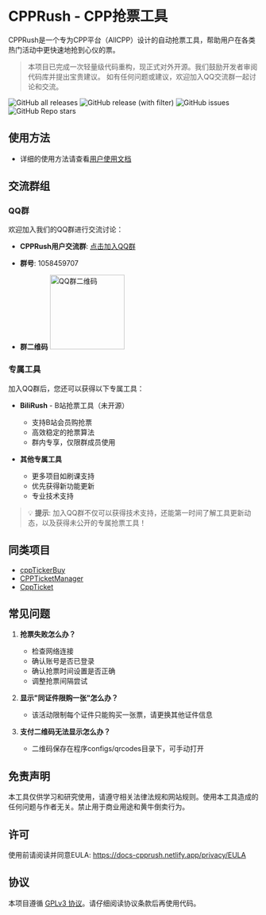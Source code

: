 # CPPRush - CPP抢票工具

CPPRush是一个专为CPP平台（AllCPP）设计的自动抢票工具，帮助用户在各类热门活动中更快速地抢到心仪的票。


> 本项目已完成一次轻量级代码重构，现正式对外开源。我们鼓励开发者审阅代码库并提出宝贵建议。
> 如有任何问题或建议，欢迎加入QQ交流群一起讨论和交流。

![GitHub all releases](https://img.shields.io/github/downloads/Hanzzkj652/CPPRush/total)
![GitHub release (with filter)](https://img.shields.io/github/v/release/Hanzzkj652/CPPRush)
![GitHub issues](https://img.shields.io/github/issues/Hanzzkj652/CPPRush)
![GitHub Repo stars](https://img.shields.io/github/stars/Hanzzkj652/CPPRush)

## 使用方法

- 详细的使用方法请查看[用户使用文档](https://docs-cpprush.netlify.app/)

## 交流群组

### QQ群

欢迎加入我们的QQ群进行交流讨论：

- **CPPRush用户交流群**: [点击加入QQ群](https://qm.qq.com/cgi-bin/qm/qr?k=x_n3GbZ3MkF9NKGgn0gBFmuEEImLuj9x&jump_from=webapi&authKey=0LYhDS/TbWcBu2Jm2WWOXztCbclq91rFb6JmIpq3K8Q5/f1LDSRLondoECBG95n/)
- **群号**: 1058459707

- **群二维码**
   <img src="https://imgur.la/images/2025/08/29/qrcode-302.png" alt="QQ群二维码" width="150" height="150">

### 专属工具

加入QQ群后，您还可以获得以下专属工具：

- **BiliRush** - B站抢票工具（未开源）
  - 支持B站会员购抢票
  - 高效稳定的抢票算法
  - 群内专享，仅限群成员使用

- **其他专属工具**
  - 更多项目如刷课支持
  - 优先获得新功能更新
  - 专业技术支持

> 💡 **提示**: 加入QQ群不仅可以获得技术支持，还能第一时间了解工具更新动态，以及获得未公开的专属抢票工具！

## 同类项目

- [cppTickerBuy](https://github.com/mikumifa/cppTickerBuy)
- [CPPTicketManager](https://github.com/shotoguazi/CPPTicketManager)
- [CppTicket](https://github.com/QianQiuZy/CppTicket)



## 常见问题

1. **抢票失败怎么办？**
   - 检查网络连接
   - 确认账号是否已登录
   - 确认抢票时间设置是否正确
   - 调整抢票间隔尝试

2. **显示"同证件限购一张"怎么办？**
   - 该活动限制每个证件只能购买一张票，请更换其他证件信息

3. **支付二维码无法显示怎么办？**
   - 二维码保存在程序configs/qrcodes目录下，可手动打开

## 免责声明

本工具仅供学习和研究使用，请遵守相关法律法规和网站规则。使用本工具造成的任何问题与作者无关。禁止用于商业用途和黄牛倒卖行为。

## 许可

使用前请阅读并同意EULA: https://docs-cpprush.netlify.app/privacy/EULA

## 协议
本项目遵循 [GPLv3 协议](./LICENSE)。请仔细阅读协议条款后再使用代码。
